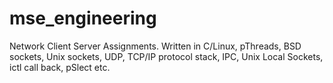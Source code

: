 # mse_engineering
Network Client Server Assignments. Written in C/Linux, pThreads, BSD sockets, Unix sockets, UDP, TCP/IP protocol stack, IPC, Unix Local Sockets, ictl call back, pSlect etc.
